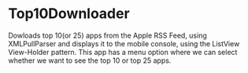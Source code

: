 # Top10Downloader
Dowloads top 10(or 25) apps from the Apple RSS Feed, using XMLPullParser and displays it to the mobile console, using the ListView View-Holder pattern. This app has a menu option where we can select whether we want to see the top 10 or top 25 apps.
